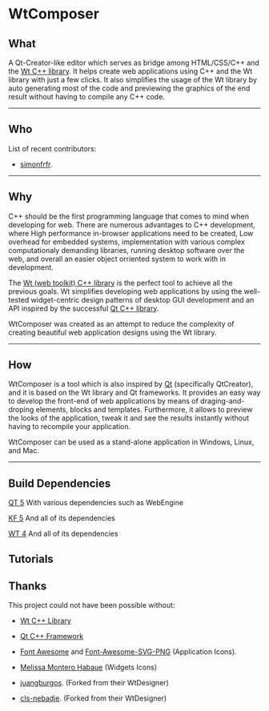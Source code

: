 # WtComposer

## What

A Qt-Creator-like editor which serves as bridge among HTML/CSS/C++ and the [Wt C++ library](http://www.webtoolkit.eu/wt). It helps create web applications using C++ and the Wt library with just a few clicks. It also simplifies the usage of the Wt library by auto generating most of the code and previewing the graphics of the end result without having to compile any C++ code.

***

## Who

List of recent contributors:

* [simonfrfr](https://github.com/simonfrfr).

***

## Why

C++ should be the first programming language that comes to mind when developing for web. There are numerous advantages to C++ development, where High performance in-browser applications need to be created, Low overhead for embedded systems, implementation with various complex computationaly demanding libraries, running desktop software over the web, and overall an easier object orriented system to work with in development.

The [Wt (web toolkit) C++ library](http://www.webtoolkit.eu/wt) is the perfect tool to achieve all the previous goals. Wt simplifies developing web applications by using the well-tested widget-centric design patterns of desktop GUI development and an API inspired by the successful [Qt C++ library](http://www.qt.io). 

WtComposer was created as an attempt to reduce the complexity of creating beautiful web application designs using the Wt library.

***

## How

WtComposer is a tool which is also inspired by [Qt](http://www.qt.io) (specifically QtCreator), and it is based on the Wt library and Qt frameworks. It provides an easy way to develop the front-end of web applications by means of draging-and-droping elements, blocks and templates. Furthermore, it allows to preview the looks of the application, tweak it and see the results instantly without having to recompile your application.


WtComposer can be used as a stand-alone application in Windows, Linux, and Mac.

***
## Build Dependencies

[QT 5](http://code.qt.io/cgit/qt/qt5.git/) With various dependencies such as WebEngine

[KF 5](https://techbase.kde.org/KF5/) And all of its dependencies

[WT 4](https://github.com/emweb/wt) And all of its dependencies

## Tutorials



## Thanks

This project could not have been possible without:

* [Wt C++ Library](http://www.webtoolkit.eu/wt)
* [Qt C++ Framework](http://www.qt.io/)
* [Font Awesome](https://fortawesome.github.io/Font-Awesome/) and [Font-Awesome-SVG-PNG](https://github.com/encharm/Font-Awesome-SVG-PNG) (Application Icons).
* [Melissa Montero Habaue](http://mmhabaue.wix.com/portfolio) (Widgets Icons)

* [juangburgos](https://github.com/juangburgos). (Forked from their WtDesigner)

* [cls-nebadje](https://github.com/cls-nebadje). (Forked from their WtDesigner)

